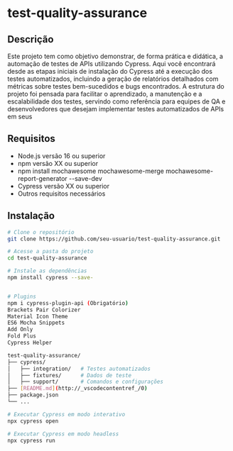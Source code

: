 # test-quality-assurance

## Descrição
Este projeto tem como objetivo demonstrar, de forma prática e didática, a automação de testes de APIs utilizando Cypress. Aqui você encontrará desde as etapas iniciais de instalação do Cypress até a execução dos testes automatizados, incluindo a geração de relatórios detalhados com métricas sobre testes bem-sucedidos e bugs encontrados. A estrutura do projeto foi pensada para facilitar o aprendizado, a manutenção e a escalabilidade dos testes, servindo como referência para equipes de QA e desenvolvedores que desejam implementar testes automatizados de APIs em seus

## Requisitos
- Node.js versão 16 ou superior
- npm versão XX ou superior
- npm install mochawesome mochawesome-merge mochawesome-report-generator --save-dev
- Cypress versão XX ou superior
- Outros requisitos necessários

## Instalação

```bash
# Clone o repositório
git clone https://github.com/seu-usuario/test-quality-assurance.git

# Acesse a pasta do projeto
cd test-quality-assurance

# Instale as dependências
npm install cypress --save-


# Plugins
npm i cypress-plugin-api (Obrigatório)
Brackets Pair Colorizer
Material Icon Theme
ES6 Mocha Snippets
Add Only
Fold Plus
Cypress Helper

test-quality-assurance/
├── cypress/
│   ├── integration/   # Testes automatizados
│   ├── fixtures/      # Dados de teste
│   ├── support/       # Comandos e configurações
├── [README.md](http://_vscodecontentref_/0)
├── package.json
└── ...

# Executar Cypress em modo interativo
npx cypress open

# Executar Cypress em modo headless
npx cypress run